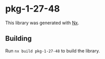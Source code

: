 # pkg-1-27-48

This library was generated with [Nx](https://nx.dev).

## Building

Run `nx build pkg-1-27-48` to build the library.
